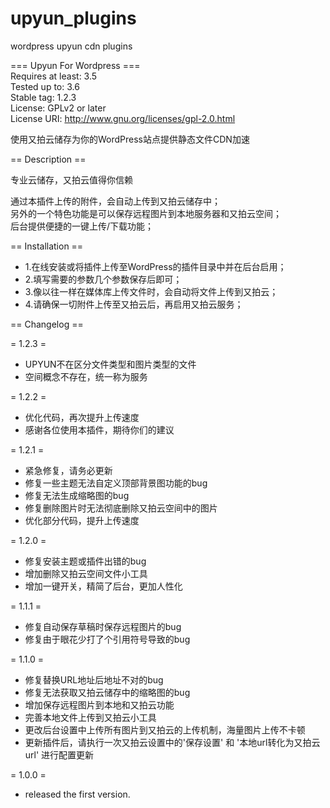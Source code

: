 # upyun_plugins
wordpress upyun cdn plugins

=== Upyun For Wordpress ===     
Requires at least: 3.5   
Tested up to: 3.6   
Stable tag: 1.2.3   
License: GPLv2 or later   
License URI: http://www.gnu.org/licenses/gpl-2.0.html  

使用又拍云储存为你的WordPress站点提供静态文件CDN加速    

== Description ==   

专业云储存，又拍云值得你信赖   

通过本插件上传的附件，会自动上传到又拍云储存中；   
另外的一个特色功能是可以保存远程图片到本地服务器和又拍云空间；   
后台提供便捷的一键上传/下载功能；   

== Installation ==   

* 1.在线安装或将插件上传至WordPress的插件目录中并在后台启用；  
* 2.填写需要的参数几个参数保存后即可；  
* 3.像以往一样在媒体库上传文件时，会自动将文件上传到又拍云；
* 4.请确保一切附件上传至又拍云后，再启用又拍云服务；

== Changelog ==

= 1.2.3 =

* UPYUN不在区分文件类型和图片类型的文件
* 空间概念不存在，统一称为服务

= 1.2.2 =

* 优化代码，再次提升上传速度
* 感谢各位使用本插件，期待你们的建议

= 1.2.1 =

* 紧急修复，请务必更新
* 修复一些主题无法自定义顶部背景图功能的bug
* 修复无法生成缩略图的bug
* 修复删除图片时无法彻底删除又拍云空间中的图片
* 优化部分代码，提升上传速度

= 1.2.0 =

* 修复安装主题或插件出错的bug
* 增加删除又拍云空间文件小工具
* 增加一键开关，精简了后台，更加人性化

= 1.1.1 =

* 修复自动保存草稿时保存远程图片的bug
* 修复由于眼花少打了个引用符号导致的bug

= 1.1.0 =

* 修复替换URL地址后地址不对的bug
* 修复无法获取又拍云储存中的缩略图的bug
* 增加保存远程图片到本地和又拍云功能
* 完善本地文件上传到又拍云小工具
* 更改后台设置中上传所有图片到又拍云的上传机制，海量图片上传不卡顿
* 更新插件后，请执行一次又拍云设置中的'保存设置' 和 '本地url转化为又拍云url' 进行配置更新

= 1.0.0 =
* released the first version.
